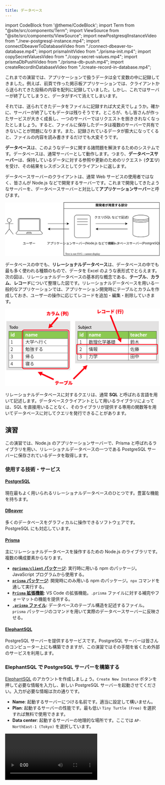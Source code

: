```yaml
---
title: データベース
---
```


import CodeBlock from '@theme/CodeBlock';
import Term from "@site/src/components/Term";
import ViewSource from "@site/src/components/ViewSource";
import newPostgresqlInstanceVideo from "./new-postgresql-instance.mp4";
import connectDbeaverToDatabaseVideo from "./connect-dbeaver-to-database.mp4";
import prismaInitVideo from "./prisma-init.mp4";
import copySecretValuesVideo from "./copy-secret-values.mp4";
import prismaDbPushVideo from "./prisma-db-push.mp4";
import createRecordInDatabaseVideo from "./create-record-in-database.mp4";

これまでの演習では、アプリケーションで扱うデータは全て変数の中に記録してきました。例えば、前頁で作った掲示板アプリケーションでは、クライアントから送られてきた投稿の内容を配列に記録していました。しかし、これではサーバーが終了してしまうと、データがすべて消えてしまいます。

それでは、送られてきたデータをファイルに記録すれば大丈夫でしょうか。確かに、サーバーが終了してもデータは残りそうです。ところが、もし皆さんが作ったサービスが大きく成長し、一つのサーバーではリクエストを捌ききれなくなったとしましょう。すると、ファイルに保存したデータは複数のサーバーで共有できないことが問題になります。また、記録されているデータが膨大になってくると、ファイルの内容を読み書きするだけでも大変そうです。

**データベース**は、このようなデータに関する諸問題を解決するためのシステムです。データベースは、通常サーバーとして動作します。つまり、**データベースサーバー**は、保持しているデータに対する参照や更新のためのリクエスト (**クエリ**) を受け、その結果をレスポンスとしてクライアントに返します。

データベースサーバーのクライアントは、通常 Web サービスの使用者ではなく、皆さんが Node.js などで開発するサーバーです。これまで開発してきたようなサーバーを、データベースサーバーと対比して**アプリケーションサーバー**と呼びます。

![データベースとアプリケーションサーバー](./database-application-server.drawio.svg)

データベースの中でも、**リレーショナルデータベース**は、データベースの中でも最も多く使われる種類のもので、データを Excel のような表形式でとらえます。次の図は、リレーショナルデータベースの基本的な概念である、**テーブル**、**カラム**、**レコード**について整理した図です。リレーショナルデータベースを用いる一般的なアプリケーションでは、アプリケーション開発時にテーブルとカラムを作成しておき、ユーザーの操作に応じてレコードを追加・編集・削除していきます。

![リレーショナルデータベース](./relational-database-concept.png)

リレーショナルデータベースに対するクエリは、通常 **SQL** と呼ばれる言語を用いて記述します。データベースクライアントとして用いるライブラリによっては、SQL を直接用いることなく、そのライブラリが提供する専用の関数等を用いてデータベースに対してクエリを発行できることがあります。

## 演習

この演習では、Node.js のアプリケーションサーバーで、Prisma と呼ばれるライブラリを用い、リレーショナルデータベースの一つである PostgreSQL サーバーに保存されているデータを取得します。

### 使用する技術・サービス

#### [PostgreSQL](https://www.postgresql.org/)

現在最もよく用いられるリレーショナルデータベースのひとつです。豊富な機能を持ちます。

#### [DBeaver](https://dbeaver.io/)

多くのデータベースをグラフィカルに操作できるソフトウェアです。PostgreSQL にも対応しています。

#### [Prisma](https://www.prisma.io/)

主にリレーショナルデータベースを操作するための Node.js の<Term type="library">ライブラリ</Term>です。複数の構成要素からなります。

- [**`@prisma/client` パッケージ**](https://www.npmjs.com/package/@prisma/client): 実行時に用いる npm のパッケージ。JavaScript プログラムから使用する。
- [**`prisma` パッケージ**](https://www.npmjs.com/package/prisma): 開発時にのみ用いる npm のパッケージ。`npx` コマンドを通して実行する。
- [**`Prisma` 拡張機能**](https://marketplace.visualstudio.com/items?itemName=Prisma.prisma): VS Code の拡張機能。`.prisma` ファイルに対する補完やフォーマットの機能を提供する。
- [**`.prisma` ファイル**](https://www.prisma.io/docs/concepts/components/prisma-schema): データベースのテーブル構造を記述するファイル。`prisma` パッケージのコマンドを用いて実際のデータベースサーバーに反映させる。

#### [ElephantSQL](https://www.elephantsql.com/)

PostgreSQL サーバーを提供するサービスです。PostgreSQL サーバーは皆さんのコンピューター上にも構築できますが、この演習ではその手間を省くため外部のサービスを利用します。

### ElephantSQL で PostgreSQL サーバーを構築する

[ElephantSQL](https://www.elephantsql.com) のアカウントを作成しましょう。`Create New Instance` ボタンを押して必要な情報を入力し、新しい PostgreSQL サーバーを起動させてください。入力が必要な情報は次の通りです。

- **Name**: 起動するサーバーにつける名前です。適当に設定して構いません。
- **Plan**: 起動するサーバーの性能です。最も低い `Tiny Turtle (Free)` を選択すれば無料で使用できます。
- **Data center**: 起動するサーバーの地理的な場所です。ここでは `AP-NorthEast-1 (Tokyo)` を選択しています。

<video src={newPostgresqlInstanceVideo} controls />

### DBeaver で PostgreSQL サーバーに接続する

[DBeaver](https://dbeaver.io) をインストールしましょう。続いて、ElephantSQL の管理画面で接続情報を表示し、その情報を DBeaver に入力して前項で起動した PostgreSQL サーバーに接続しましょう。

<video src={connectDbeaverToDatabaseVideo} controls />

この時点では、まだデータベース上にテーブルが作成されていません。DBeaver 上で作成することもできますが、今回は Prisma を使用して作成することにします。

### Prisma でテーブル構造を作成する

VS Code 向けの Prisma 拡張機能をインストールしましょう。

![Prisma 拡張機能のインストール](./install-prisma-extension.png)

新しいフォルダを VS Code で開き、`npm init` コマンドを使用して `package.json` ファイルを作成した後、

```shell
npx prisma init
```

コマンドを実行します。パッケージを実行しても良いか尋ねられる場合は、`y` を入力して許可しましょう。

<video src={prismaInitVideo} controls muted autoPlay loop />

:::tip <Term type="npxCommand">`npx` コマンド</Term>

<p><Term type="npxCommand"><code>npx</code> コマンド</Term>は、npm のパッケージを、プログラムからではなく直接実行するためのコマンドです。npm には <code>prisma</code> パッケージのように、直接実行専用のパッケージも存在します。</p>

:::

続いて、ElephantSQL からデータベースへの接続情報を `.env` ファイルにコピーします。これにより、Prisma は ElephantSQL 上の PostgreSQL サーバーと接続できるようになります。

<video src={copySecretValuesVideo} controls muted autoPlay loop />

`prisma/schema.prisma` ファイルを、次のように編集し、データベースのテーブルとカラムを定義します。

```javascript
// This is your Prisma schema file,
// learn more about it in the docs: https://pris.ly/d/prisma-schema

generator client {
  provider = "prisma-client-js"
}

datasource db {
  provider = "postgresql"
  url      = env("DATABASE_URL")
}

model Todo {
  id   Int    @id @default(autoincrement())
  name String
}
```

完了したら、

```shell
npx prisma db push
```

コマンドを実行しましょう。すると、データベースに `schema.prisma` に書かれた通りのテーブルとカラムが作成されるので、DBeaver で確認してみてください。接続を一旦切断し、再接続する必要があります。また、このとき、後述する `@prisma/client` パッケージが自動的にインストールされます。

<video src={prismaDbPushVideo} controls />

### DBeaver で Prisma が作成したテーブルにレコードを追加する

Prisma が作成したテーブルに、DBeaver を用いてレコードを追加しましょう。

<video src={createRecordInDatabaseVideo} controls />

### Prisma でデータベースのデータを読み書きする

Node.js から Prisma を利用してデータベースのデータを操作するためには、`@prisma/client` パッケージの [`PrismaClient` クラス](https://www.prisma.io/docs/reference/api-reference/prisma-client-reference#prismaclient)を用います。

- [`PrismaClient#[テーブル名].findMany` メソッド](https://www.prisma.io/docs/reference/api-reference/prisma-client-reference#findmany): 条件を満たすレコードを全て取得
- [`PrismaClient#[テーブル名].findFirst` メソッド](https://www.prisma.io/docs/reference/api-reference/prisma-client-reference#findfirst): 条件を満たす最初のレコードを取得
- [`PrismaClient#[テーブル名].findUnique` メソッド](https://www.prisma.io/docs/reference/api-reference/prisma-client-reference#findunique): レコードを一意に識別できる条件を使用してレコードを 1 つだけ取得

:::caution 非同期処理

上記の 3 つのメソッドは、<Term type="asynchronousProcess">**非同期処理**</Term>を行います。JavaScript における非同期処理とは、ファイルの入出力やネットワーク通信など、JavaScript の外側の時間のかかる処理の完了を待つ間、ほかの処理を実行できるようにする仕組みです。非同期処理を行う関数を使用するためには、次の 2 つを行います。

- 非同期処理を行う関数を呼び出す関数を定義する際、`async` キーワードをつけること
- 非同期処理を行う関数の戻り値に対し、`await` 演算子を適用すること

非同期処理に関する詳細は、[MDN の記事](https://developer.mozilla.org/ja/docs/Learn/JavaScript/Asynchronous)を参照してください。

:::

まずは、`findMany` メソッドの戻り値を、デバッガを用いて確認してみましょう。

```javascript
const { PrismaClient } = require("@prisma/client");
const client = new PrismaClient();

async function main() {
  const todos = await client.todo.findMany();
  debugger;
}
main();
```

![findMany の戻り値](./find-many-result.png)

続いて、[`PrismaClient#[テーブル名].create` メソッド](https://www.prisma.io/docs/reference/api-reference/prisma-client-reference#create)を用いて、テーブルにレコードを作成してみましょう。

```javascript
const { PrismaClient } = require("@prisma/client");
const client = new PrismaClient();

async function main() {
  const todos = await client.todo.create({ data: { name: "買い物をする" } });
  debugger;
}
main();
```

![create の戻り値](./create-result.png)

## 課題

PostgreSQL にデータを保存する掲示板サービスを作ってみましょう。

### 手順 1

ElephantSQL で新しいデータベースを作成しましょう。演習の手順と同じ方法で、作成したデータベースに DBeaver から接続できることを確認しましょう。

### 手順 2

新しいプロジェクト用のディレクトリを作成し、演習の手順と同じ方法で、`npx prisma init` コマンドを実行し、Prisma のセットアップをしましょう。`.env` ファイルを編集し、Prisma がデータベースに接続できるようにしましょう。

### 手順 3

作成された `.prisma` ファイルを編集し、掲示板に投稿されたメッセージを保存するためのテーブルと、そのテーブルのカラムの定義を記述しましょう。`npx prisma db push` コマンドでテーブルとカラムの定義をデータベースに反映させましょう。

### 手順 4

DBeaver を用いて掲示板の投稿のサンプルデータをデータベースに登録しましょう。

### 手順 5

演習と同じ方法で Node.js のデバッガを用い、データベースのデータが Prisma で取得できることを確認しましょう。

### 手順 6

Express をインストールし、`/` への GET リクエストに対してデータベースのデータを HTML に整形してレスポンスとして返せるようにしましょう。

### 手順 7

掲示板を投稿するための HTML のフォームを表示できるようにしましょう。

### 手順 8

前の手順で作成した HTML のフォームの送信先を作成しましょう。データは POST リクエストとして送信するようにしましょう。送られてきたデータが正しいか Node.js のデバッガを用いて確認してみましょう。

### 手順 9

送られてきたデータをデータベースに登録できるようにしましょう。DBeaver を用いて、データが実際にデータベースに登録されていることを確認しましょう。

### 手順 10

Node.js のサーバーを再起動し、データが残っていることを確認しましょう。

<ViewSource url={import.meta.url} path="_samples/forum" noCodeSandbox />
